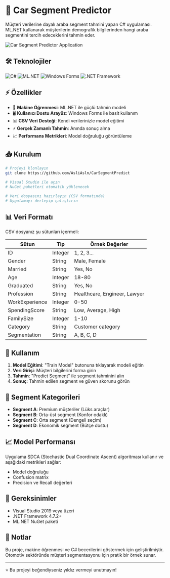 # 🚗 Car Segment Predictor

Müşteri verilerine dayalı araba segment tahmini yapan C# uygulaması. ML.NET kullanarak müşterilerin demografik bilgilerinden hangi araba segmentini tercih edeceklerini tahmin eder.

![Car Segment Predictor Application](https://i.imgur.com/6UJoGLK.png)

## 🛠️ Teknolojiler

![C#](https://img.shields.io/badge/C%23-239120?style=for-the-badge&logo=c-sharp&logoColor=white)
![ML.NET](https://img.shields.io/badge/ML.NET-512BD4?style=for-the-badge&logo=.net&logoColor=white)
![Windows Forms](https://img.shields.io/badge/Windows%20Forms-0078D4?style=for-the-badge&logo=windows&logoColor=white)
![.NET Framework](https://img.shields.io/badge/.NET%20Framework-512BD4?style=for-the-badge&logo=.net&logoColor=white)

## ⚡ Özellikler

- 🤖 **Makine Öğrenmesi**: ML.NET ile güçlü tahmin modeli
- 🖥️ **Kullanıcı Dostu Arayüz**: Windows Forms ile basit kullanım
- 📊 **CSV Veri Desteği**: Kendi verilerinizle model eğitimi
- ⚡ **Gerçek Zamanlı Tahmin**: Anında sonuç alma
- 📈 **Performans Metrikleri**: Model doğruluğu görüntüleme

## 📥 Kurulum

```bash
# Projeyi klonlayın
git clone https://github.com/AsliAsln/CarSegmentPredict

# Visual Studio ile açın
# NuGet paketleri otomatik yüklenecek

# Veri dosyasını hazırlayın (CSV formatında)
# Uygulamayı derleyip çalıştırın
```

## 📊 Veri Formatı

CSV dosyanız şu sütunları içermeli:

| Sütun | Tip | Örnek Değerler |
|-------|-----|----------------|
| ID | Integer | 1, 2, 3... |
| Gender | String | Male, Female |
| Married | String | Yes, No |
| Age | Integer | 18-80 |
| Graduated | String | Yes, No |
| Profession | String | Healthcare, Engineer, Lawyer |
| WorkExperience | Integer | 0-50 |
| SpendingScore | String | Low, Average, High |
| FamilySize | Integer | 1-10 |
| Category | String | Customer category |
| Segmentation | String | A, B, C, D |

## 🚀 Kullanım

1. **Model Eğitimi**: "Train Model" butonuna tıklayarak modeli eğitin
2. **Veri Girişi**: Müşteri bilgilerini forma girin
3. **Tahmin**: "Predict Segment" ile segment tahminini alın
4. **Sonuç**: Tahmin edilen segment ve güven skorunu görün

## 🎯 Segment Kategorileri

- **Segment A**: Premium müşteriler (Lüks araçlar)
- **Segment B**: Orta-üst segment (Konfor odaklı)
- **Segment C**: Orta segment (Dengeli seçim)
- **Segment D**: Ekonomik segment (Bütçe dostu)

## 📈 Model Performansı

Uygulama SDCA (Stochastic Dual Coordinate Ascent) algoritması kullanır ve aşağıdaki metrikleri sağlar:
- Model doğruluğu
- Confusion matrix
- Precision ve Recall değerleri

## 🔧 Gereksinimler

- Visual Studio 2019 veya üzeri
- .NET Framework 4.7.2+
- ML.NET NuGet paketi

## 📝 Notlar

Bu proje, makine öğrenmesi ve C# becerilerini göstermek için geliştirilmiştir. Otomotiv sektöründe müşteri segmentasyonu için pratik bir örnek sunar.


---

⭐ Bu projeyi beğendiyseniz yıldız vermeyi unutmayın!
